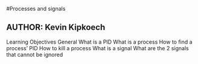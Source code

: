 #Processes and signals

## AUTHOR: Kevin Kipkoech
Learning Objectives
General
	What is a PID
	What is a process
	How to find a process’ PID
	How to kill a process
	What is a signal
	What are the 2 signals that cannot be ignored
